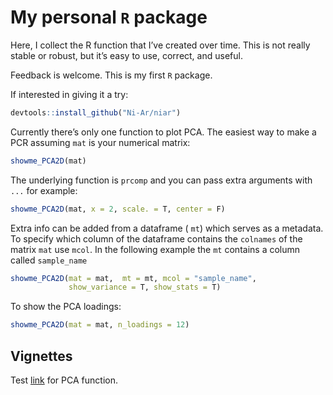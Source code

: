 # My personal `R` package

Here, I collect the R function that I’ve created over time. This is not really stable or robust, but it’s easy to use, correct, and useful.

Feedback is welcome. This is my first `R` package.

If interested in giving it a try:

```R
devtools::install_github("Ni-Ar/niar")
```

Currently there’s only one function to plot PCA. The easiest way to make a PCR assuming `mat` is your numerical matrix:

```R
showme_PCA2D(mat)
```

The underlying function is `prcomp` and you can pass extra arguments with `...` for example:

```R
showme_PCA2D(mat, x = 2, scale. = T, center = F)
```

Extra info can be added from a dataframe  ( `mt`) which serves as a metadata. To specify which column of the dataframe contains the `colnames` of the matrix `mat` use `mcol`. In the following example the `mt` contains a column called `sample_name`

```R
showme_PCA2D(mat = mat,  mt = mt, mcol = "sample_name",
             show_variance = T, show_stats = T)
```

To show the PCA loadings:

```R
showme_PCA2D(mat = mat, n_loadings = 12)
```

## Vignettes

Test [link](https://htmlpreview.github.io/?https://github.com/Ni-Ar/niar/doc/Introduction.html) for PCA function.
